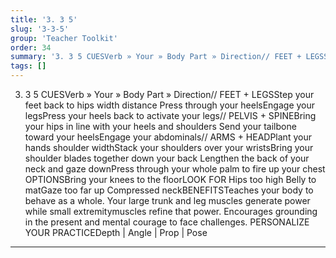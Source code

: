 ```yaml
---
title: '3. 3 5'
slug: '3-3-5'
group: 'Teacher Toolkit'
order: 34
summary: '3. 3 5 CUESVerb » Your » Body Part » Direction// FEET + LEGSStep your feet back to hips width distance Press through your heelsEngage your legsPress your heels back to activate you'
tags: []
---
```


3. 3 5
CUESVerb » Your » Body Part » Direction// FEET + LEGSStep your feet back to hips width distance Press through your heelsEngage your legsPress your heels back to activate your legs// PELVIS + SPINEBring your hips in line with your heels and shoulders Send your tailbone toward your heelsEngage your abdominals// ARMS + HEADPlant your hands shoulder widthStack your shoulders over your wristsBring your shoulder blades together down your back Lengthen the back of your neck and gaze downPress through your whole palm to fire up your chest
OPTIONSBring your knees to the floorLOOK FOR Hips too high Belly to matGaze too far up Compressed neckBENEFITSTeaches your body to behave as a whole. Your large trunk and leg muscles generate power while small extremitymuscles refine that power. Encourages grounding in the present and mental courage to face challenges.
PERSONALIZE YOUR PRACTICEDepth | Angle | Prop | Pose

---
